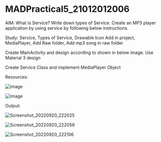 # MADPractical5_21012012006

AIM: What is Service? Write down types of Service. Create an MP3 player application by using service by following below instructions.



Study: Service, Types of Service, Drawable Icon Add in project, MediaPlayer, Add Raw folder, Add mp3 song in raw folder

Create MainActivity and design according to shown in below image. Use Material 3 design

Create Service Class and implement MediaPlayer Object


Resources:


![image](https://user-images.githubusercontent.com/110646988/191333461-242138d6-a32a-4f0f-8c7d-9f4c2f9ac666.png)

![image](https://user-images.githubusercontent.com/110646988/191333423-57c609d5-7c92-43ee-9f0f-56e349d25033.png)




Output:

![Screenshot_20220920_222025](https://user-images.githubusercontent.com/110646988/191332089-52660fa1-222b-4760-8618-0530931a7ce5.png)


![Screenshot_20220920_222059](https://user-images.githubusercontent.com/110646988/191332109-6b40b949-1fc2-4ed8-87b7-20c120791387.png)


![Screenshot_20220920_222106](https://user-images.githubusercontent.com/110646988/191332124-66ada7fe-2be9-462c-bdd9-e2b2193b8de8.png)
